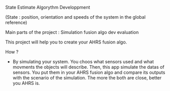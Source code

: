 State Estimate Algorythm Developpment

(State : position, orientation and speeds of the system in the global reference)

Main parts of the project : 
Simulation
fusion algo dev
evaluation

This project will help you to create your AHRS fusion algo.

How ? 
- By simulating your system.
    You choos what sensors used and what movments the objects will describe. 
    Then, this app simulate the datas of sensors.
    You put them in your AHRS fusion algo and compare its outputs with the scenario of the simulation.
    The more the both are close, better you AHRS is.
